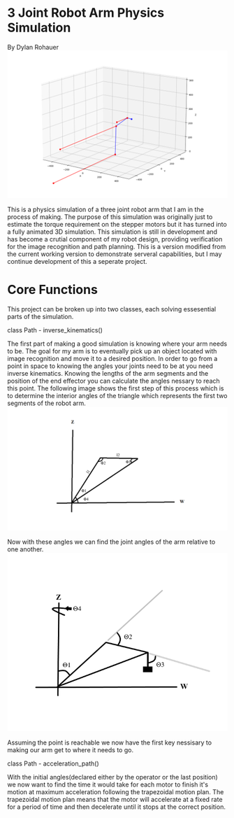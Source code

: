 # 3 Joint Robot Arm Physics Simulation
By Dylan Rohauer
![alt text](https://github.com/RohauerRobotics/robotarm/blob/working/physics%20simulation/images/header_image.PNG?raw=True)

This is a physics simulation of a three joint robot arm that I am in the process of making. The purpose of this simulation was originally just to estimate the torque requirement on the stepper motors but it has turned into a fully animated 3D simulation. This simulation is still in development and has become a crutial component of my robot design, providing verification for the image recognition and path planning. This is a version modified from the current working version to demonstrate serveral capabilities, but I may continue development of this a seperate project.

# Core Functions
This project can be broken up into two classes, each solving essesential parts of the simulation.

class Path - inverse_kinematics()

The first part of making a good simulation is knowing where your arm needs to be. The goal for my arm is to eventually pick up an object located with image recognition and move it to a desired position. In order to go from a point in space to knowing the angles your joints need to be at you need inverse kinematics. Knowing the lengths of the arm segments and the position of the end effector you can calculate the angles nessary to reach this point. The following image shows the first step of this process which is to determine the interior angles of the triangle which represents the first two segments of the robot arm.
![alt text](https://github.com/RohauerRobotics/robotarm/blob/working/physics%20simulation/images/arm_triangle.png?raw=True)

Now with these angles we can find the joint angles of the arm relative to one another.
![alt text](https://github.com/RohauerRobotics/robotarm/blob/working/physics%20simulation/images/arm_angles.png?raw=True)

Assuming the point is reachable we now have the first key nessisary to making our arm get to where it needs to go.

class Path - acceleration_path()

With the initial angles(declared either by the operator or the last position) we now want to find the time it would take for each motor to finish it's motion at maximum acceleration following the trapezoidal motion plan. The trapezoidal motion plan means that the motor will accelerate at a fixed rate for a period of time and then decelerate until it stops at the correct position. 
